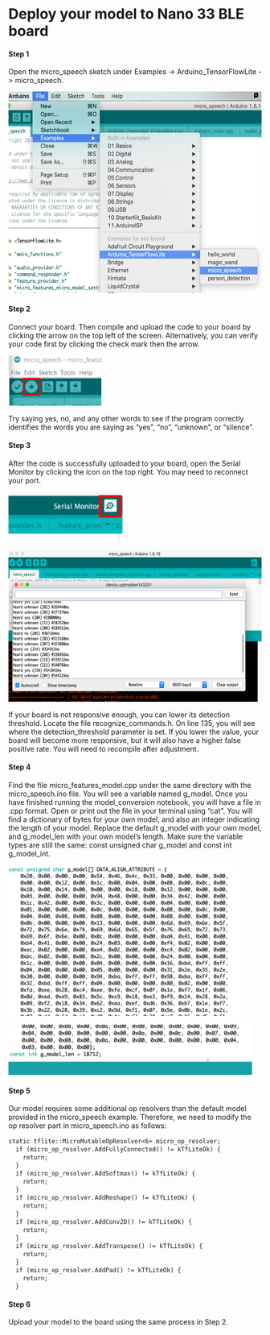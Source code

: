 # Deploy your model to Nano 33 BLE board

#### Step 1
Open the micro_speech sketch under Examples -> Arduino_TensorFlowLite -> micro_speech. 
<p align="left">
  <img src= "./images/open_micro_speech.png" height="400" class="left" />
</p>

#### Step 2
Connect your board. Then compile and upload the code to your board by clicking the arrow on the top left of the screen. Alternatively, you can verify your code first by clicking the check mark then the arrow. 
<p align="left">
  <img src= "./images/left_arrow.png" height="100" class="left" />
</p>
Try saying yes, no, and any other words to see if the program correctly identifies the words you are saying as “yes”, “no”, “unknown”, or “silence”. 

#### Step 3
After the code is successfully uploaded to your board, open the Serial Monitor by clicking the icon on the top right. You may need to reconnect your port.
<p align="left">
  <img src= "./images/serial_monitor_icon.png" height="100" class="left" />
</p>
<p align="left">
  <img src= "./images/serial_monitor.png" height="300" class="left" />
</p>
If your board is not responsive enough, you can lower its detection threshold. Locate the file recognize_commands.h. On line 135, you will see where the detection_threshold parameter is set. If you lower the value, your board will become more responsive, but it will also have a higher false positive rate. You will need to recompile after adjustment.

#### Step 4
Find the file micro_features_model.cpp under the same directory with the micro_speech.ino file. You will see a variable named g_model. Once you have finished running the model_conversion  notebook, you will have a file in .cpp format. Open or print out the file in your terminal using “cat”. You will find a dictionary of bytes for your own model, and also an integer indicating the length of your model. Replace the default g_model with your own model, and g_model_len with your own model’s length. Make sure the variable types are still the same: const unsigned char g_model and const int g_model_int.
<p align="left">
  <img src= "./images/model_top.png" height="300" class="left" />
</p>
<p align="left">
  <img src= "./images/model_bottom.png" height="100" class="left" />
</p>




#### Step 5
Our model requires some additional op resolvers than the default model provided in the micro_speech example. Therefore, we need to modify the op resolver part in micro_speech.ino as follows:
```
static tflite::MicroMutableOpResolver<6> micro_op_resolver; 
  if (micro_op_resolver.AddFullyConnected() != kTfLiteOk) {
    return;
  }
  if (micro_op_resolver.AddSoftmax() != kTfLiteOk) {
    return;
  }
  if (micro_op_resolver.AddReshape() != kTfLiteOk) {
    return;
  }
  if (micro_op_resolver.AddConv2D() != kTfLiteOk) {
    return;
  }
  if (micro_op_resolver.AddTranspose() != kTfLiteOk) {
    return;
  }
  if (micro_op_resolver.AddPad() != kTfLiteOk) {
    return;
  }

```
#### Step 6
Upload your model to the board using the same process in Step 2.

